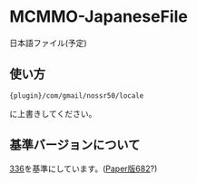 # MCMMO-JapaneseFile
日本語ファイル(予定)

## 使い方

```
{plugin}/com/gmail/nossr50/locale
```
に上書きしてください。

## 基準バージョンについて

[336](https://popicraft.net/jenkins/job/mcMMO/336/)を基準にしています。([Paper版682](https://papermc.io/ci/view/all/job/mcMMO/682/)?)
```


```
